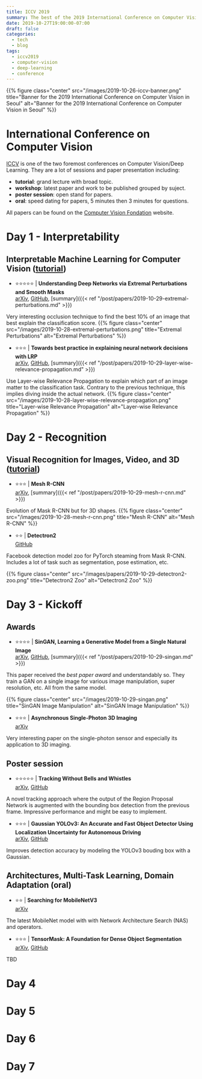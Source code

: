 ```yaml
---
title: ICCV 2019
summary: The best of the 2019 International Conference on Computer Vision.
date: 2019-10-27T19:00:00-07:00
draft: false
categories:
  - tech
  - blog
tags:
  - iccv2019
  - computer-vision
  - deep-learning
  - conference
---
```


{{% figure class="center" src="/images/2019-10-26-iccv-banner.png" title="Banner for the 2019 International Conference on Computer Vision in Seoul" alt="Banner for the 2019 International Conference on Computer Vision in Seoul" %}}

# International Conference on Computer Vision

[ICCV](http://iccv2019.thecvf.com/) is one of the two foremost conferences on Computer Vision/Deep Learning. They are a lot of sessions and paper presentation including:

- **tutorial**: grand lecture with broad topic.
- **workshop**: latest paper and work to be published grouped by suject.
- **poster session**: open stand for papers.
- **oral**: speed dating for papers, 5 minutes then 3 minutes for questions.

All papers can be found on the [Computer Vision Fondation](http://openaccess.thecvf.com/ICCV2019.py) website.

# Day 1 - Interpretability

## Interpretable Machine Learning for Computer Vision ([tutorial](https://interpretablevision.github.io))

- ️️⭐️⭐️️️⭐️️️️️️️⭐️️️️️️️️⭐️️️️️ | **Understanding Deep Networks via Extremal Perturbations and Smooth Masks**<br/>
[arXiv](https://arxiv.org/abs/1910.08485), [GitHub](https://github.com/facebookresearch/TorchRay), [summary]({{< ref "/post/papers/2019-10-29-extremal-perturbations.md" >}})

Very interesting occlusion technique to find the best 10% of an image that best explain the classification score.
{{% figure class="center" src="/images/2019-10-28-extremal-perturbations.png" title="Extremal Perturbations" alt="Extremal Perturbations" %}}

- ️️️⭐️️️️️⭐️⭐️ | **Towards best practice in explaining neural network decisions with LRP**<br/>
[arXiv](https://arxiv.org/abs/1910.09840), [GitHub](https://github.com/VigneshSrinivasan10/interprettensor), [summary]({{< ref "/post/papers/2019-10-29-layer-wise-relevance-propagation.md" >}})

Use Layer-wise Relevance Propagation to explain which part of an image matter to the classification task. Contrary to the previous technique, this implies diving inside the actual network.
{{% figure class="center" src="/images/2019-10-28-layer-wise-relevance-propagation.png" title="Layer-wise Relevance Propagation" alt="Layer-wise Relevance Propagation" %}}

# Day 2 - Recognition

## Visual Recognition for Images, Video, and 3D ([tutorial](https://alexander-kirillov.github.io/tutorials/visual-recognition-iccv19/))

- ️️️⭐️️️️️️️️⭐️️️️️⭐️ | **Mesh R-CNN**<br/>
[arXiv](https://arxiv.org/abs/1906.02739), [summary]({{< ref "/post/papers/2019-10-29-mesh-r-cnn.md" >}})

Evolution of Mask R-CNN but for 3D shapes.
{{% figure class="center" src="/images/2019-10-28-mesh-r-cnn.png" title="Mesh R-CNN" alt="Mesh R-CNN" %}}

- ️️️⭐️️️️️⭐️ | **Detectron2**<br/>
[GitHub](https://github.com/facebookresearch/detectron2)

Facebook detection model zoo for PyTorch steaming from Mask R-CNN. Includes a lot of task such as segmentation, pose estimation, etc.

{{% figure class="center" src="/images/papers/2019-10-29-detectron2-zoo.png" title="Detectron2 Zoo" alt="Detectron2 Zoo" %}}

# Day 3 - Kickoff

## Awards

- ️️️⭐️️️️️️️️⭐️️️️️⭐️⭐️ | **SinGAN, Learning a Generative Model from a Single Natural Image**<br/>
[arXiv](https://arxiv.org/abs/1905.01164), [GitHub](https://github.com/tamarott/SinGAN), [summary]({{< ref "/post/papers/2019-10-29-singan.md" >}})

This paper received the *best paper award* and understandably so. They train a GAN on a single image for various image manipulation, super resolution, etc. All from the same model.

{{% figure class="center" src="/images/2019-10-29-singan.png" title="SinGAN Image Manipulation" alt="SinGAN Image Manipulation" %}}

- ️️️⭐️️️️️️️️⭐️️️️️⭐️ | **Asynchronous Single-Photon 3D Imaging**<br/>
[arXiv](https://arxiv.org/abs/1908.06372)

Very interesting paper on the single-photon sensor and especially its application to 3D imaging.

## Poster session

- ️️️⭐️️️️️️️️⭐️️️️️️️️⭐️️️️️⭐️⭐️ | **Tracking Without Bells and Whistles**<br/>
[arXiv](https://arxiv.org/abs/1903.05625), [GitHub](https://github.com/phil-bergmann/tracking_wo_bnw)

A novel tracking approach where the output of the Region Proposal Network is augmented with the bounding box detection from the previous frame. Impressive performance and might be easy to implement.

- ️️️⭐️️️️️⭐️⭐️ | **Gaussian YOLOv3: An Accurate and Fast Object Detector Using Localization Uncertainty for Autonomous Driving**<br/>
[arXiv](https://arxiv.org/abs/1904.04620), [GitHub](https://github.com/jwchoi384/Gaussian_YOLOv3)

Improves detection accuracy by modeling the YOLOv3 bouding box with a Gaussian.

## Architectures, Multi-Task Learning, Domain Adaptation (oral)

- ️️️⭐️️️️️️️️⭐️️️️️ | **Searching for MobileNetV3**
<br/>[arXiv](https://arxiv.org/abs/1905.02244)

The latest MobileNet model with with Network Architecture Search (NAS) and operators.

- ️️️⭐️️️️️️️️⭐️️️️️⭐️ | **TensorMask: A Foundation for Dense Object Segmentation**
<br/>[arXiv](https://arxiv.org/abs/1903.12174), [GitHub](https://github.com/MichaelBeechan/TensorMask-Review)

TBD

# Day 4
# Day 5
# Day 6
# Day 7
